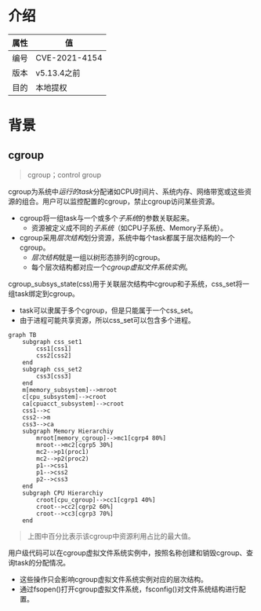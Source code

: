 # 介绍

|属性|值|
|-|-|
|编号|CVE-2021-4154|
|版本|v5.13.4之前|
|目的|本地提权|

# 背景

## cgroup

> cgroup；control group

cgroup为系统中*运行的task*分配诸如CPU时间片、系统内存、网络带宽或这些资源的组合。用户可以监控配置的cgroup，禁止cgroup访问某些资源。
* cgroup将一组task与一个或多个*子系统*的参数关联起来。
  * 资源被定义成不同的*子系统*（如CPU子系统、Memory子系统）。
* cgroup采用*层次结构*划分资源，系统中每个task都属于层次结构的一个cgroup。
  * *层次结构*就是一组以树形态排列的cgroup。
  * 每个层次结构都对应一个*cgroup虚拟文件系统实例*。

cgroup_subsys_state(css)用于关联层次结构中cgroup和子系统，css_set将一组task绑定到cgroup。
* task可以隶属于多个cgroup，但是只能属于一个css_set。
* 由于进程可能共享资源，所以css_set可以包含多个进程。

```mermaid
graph TB
    subgraph css_set1
        css1[css1]
        css2[css2]
    end
    subgraph css_set2
        css3[css3]
    end
    m[memory_subsystem]-->mroot
    c[cpu_subsystem]-->croot
    ca[cpuacct_subsystem]-->croot
    css1-->c
    css2-->m
    css3-->ca
    subgraph Memory Hierarchiy
        mroot[memory_cgroup]-->mc1[cgrp4 80%]
        mroot-->mc2[cgrp5 30%]
        mc2-->p1(proc1)
        mc2-->p2(proc2)
        p1-->css1
        p1-->css2
        p2-->css3
    end
    subgraph CPU Hierarchiy
        croot[cpu_cgroup]-->cc1[cgrp1 40%]
        croot-->cc2[cgrp2 60%]
        croot-->cc3[cgrp3 70%]
    end
```

> 上图中百分比表示该cgroup中资源利用占比的最大值。


用户级代码可以在cgroup虚拟文件系统实例中，按照名称创建和销毁cgroup、查询task的分配情况。
* 这些操作只会影响cgroup虚拟文件系统实例对应的层次结构。
* 通过fsopen()打开cgroup虚拟文件系统，fsconfig()对文件系统结构进行配置。
